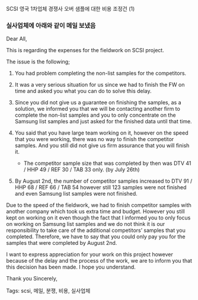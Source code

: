 SCSI 영국 1차업체 경쟁사 오버 샘플에 대한 비용 조정건 (1)


### 실사업체에 아래와 같이 메일 보냈음
Dear All,

This is regarding the expenses for the fieldwork on SCSI project.

The issue is the following;
1. You had problem completing the non-list samples for the competitors.

2. It was a very serious situation for us since we had to finish the FW on time and asked you what you can do to solve this delay.

3. Since you did not give us a guarantee on finishing the samples, as a solution, we informed you that we will be contacting another firm to complete the non-list samples and you to only concentrate on the Samsung list samples and just asked for the finished data until that time.

4. You said that you have large team working on it, however on the speed that you were working, there was no way to finish the competitor samples. And you still did not give us firm assurance that you will finish it. 
   * The competitor sample size that was completed by then was DTV 41 / HHP 49 / REF 30 / TAB 33 only. (by July 26th)

5. By August 2nd, the number of competitor samples increased to DTV 91 / HHP 68 / REF 66 / TAB 54 however still 123 samples were not finished and even Samsung list samples were not finished. 

Due to the speed of the fieldwork, we had to finish competitor samples with another company which took us extra time and budget. However you still kept on working on it even though the fact that I informed you to only focus on working on Samsung list samples and we do not think it is our responsibility to take care of the additional competitors’ samples that you completed. 
Therefore, we have to say that you could only pay you for the samples that were completed by August 2nd.

I want to express appreciation for your work on this project however because of the delay and the process of the work, we are to inform you that this decision has been made. 
I hope you understand.

Thank you
Sincerely,


Tags:
  scsi, 메일, 분쟁, 비용, 실사업체